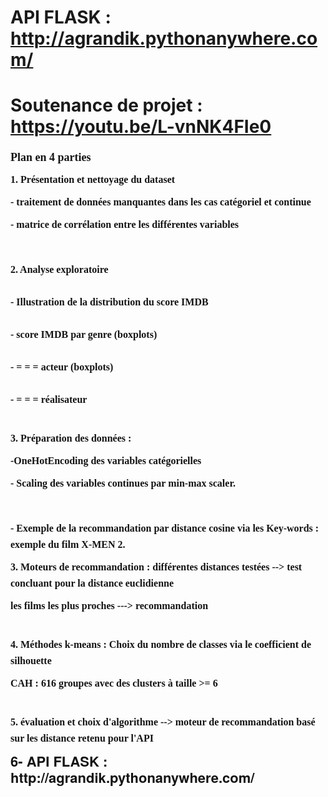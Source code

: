 # API FLASK : http://agrandik.pythonanywhere.com/
# Soutenance de projet : https://youtu.be/L-vnNK4FIe0 

<h1 style="margin: 0.538em 0px 0px; padding: 0px; font-family: &quot;Helvetica Neue&quot;, Helvetica, Arial, sans-serif; line-height: 1; text-rendering: optimizelegibility; font-size: 25.998px;">
<p style="line-height: 1.625rem; color: rgba(0, 0, 0, 0.92); margin: 10px 0px 0px; box-sizing: border-box; font-family: Montserrat;"><span style="font-size: large;">Plan en 4 parties</span></p>
<p style="line-height: 1.625rem; color: rgba(0, 0, 0, 0.92); margin: 10px 0px 0px; box-sizing: border-box; font-family: Montserrat;"><span style="font-size: medium;">1. Pr&eacute;sentation et nettoyage du dataset</span></p>
<p style="font-size: 16px; line-height: 1.625rem; color: rgba(0, 0, 0, 0.92); margin: 10px 0px 0px; box-sizing: border-box; font-family: Montserrat;">- traitement de donn&eacute;es manquantes dans les cas cat&eacute;goriel et continue</p>
<p style="font-size: 16px; line-height: 1.625rem; color: rgba(0, 0, 0, 0.92); margin: 10px 0px 0px; box-sizing: border-box; font-family: Montserrat;">- matrice de corr&eacute;lation entre les diff&eacute;rentes variables</p>
<p style="font-size: 16px; line-height: 1.625rem; color: rgba(0, 0, 0, 0.92); margin: 10px 0px 0px; box-sizing: border-box; font-family: Montserrat;">&nbsp;</p>
<p style="line-height: 1.625rem; color: rgba(0, 0, 0, 0.92); margin: 10px 0px 0px; box-sizing: border-box; font-family: Montserrat;"><span style="font-size: medium;">2. Analyse exploratoire&nbsp;</span><br /><br /><span style="font-size: 16px;">- Illustration de la distribution du score IMDB</span><br /><br /><span style="font-size: 16px;">- score IMDB par genre (boxplots)</span><br /><br /><span style="font-size: 16px;">- = = = acteur (boxplots)</span><br /><br /><span style="font-size: 16px;">- = = = r&eacute;alisateur</span></p>
<p style="line-height: 1.625rem; color: rgba(0, 0, 0, 0.92); margin: 10px 0px 0px; box-sizing: border-box; font-family: Montserrat;"><br /><span style="font-size: medium;">3. Pr&eacute;paration des donn&eacute;es :</span></p>
<p style="font-size: 16px; line-height: 1.625rem; color: rgba(0, 0, 0, 0.92); margin: 10px 0px 0px; box-sizing: border-box; font-family: Montserrat;">-OneHotEncoding des variables cat&eacute;gorielles</p>
<p style="font-size: 16px; line-height: 1.625rem; color: rgba(0, 0, 0, 0.92); margin: 10px 0px 0px; box-sizing: border-box; font-family: Montserrat;">- Scaling des variables continues par min-max scaler.</p>
<p style="font-size: 16px; line-height: 1.625rem; color: rgba(0, 0, 0, 0.92); margin: 10px 0px 0px; box-sizing: border-box; font-family: Montserrat;">&nbsp;</p>
<p style="font-size: 16px; line-height: 1.625rem; color: rgba(0, 0, 0, 0.92); margin: 10px 0px 0px; box-sizing: border-box; font-family: Montserrat;">- Exemple de la recommandation par distance cosine via les Key-words : exemple du film X-MEN 2.</p>
<p style="line-height: 1.625rem; color: rgba(0, 0, 0, 0.92); margin: 10px 0px 0px; box-sizing: border-box; font-family: Montserrat;"><span style="font-size: medium;">3. Moteurs de recommandation : diff&eacute;rentes distances test&eacute;es --&gt; test concluant pour la distance euclidienne</span></p>
<p style="font-size: 16px; line-height: 1.625rem; color: rgba(0, 0, 0, 0.92); margin: 10px 0px 0px; box-sizing: border-box; font-family: Montserrat;">les films les plus proches ---&gt; recommandation</p>
<p style="line-height: 1.625rem; color: rgba(0, 0, 0, 0.92); margin: 10px 0px 0px; box-sizing: border-box; font-family: Montserrat;"><br /><span style="font-size: medium;">4. M&eacute;thodes k-means : Choix du nombre de classes via le coefficient de silhouette</span></p>
<p style="font-size: 16px; line-height: 1.625rem; color: rgba(0, 0, 0, 0.92); margin: 10px 0px 0px; box-sizing: border-box; font-family: Montserrat;">CAH : 616 groupes avec des clusters &agrave; taille &gt;= 6</p>
<p style="font-size: 16px; line-height: 1.625rem; color: rgba(0, 0, 0, 0.92); margin: 10px 0px 0px; box-sizing: border-box; font-family: Montserrat;"><br />5. &eacute;valuation et choix d'algorithme --&gt; moteur de recommandation bas&eacute; sur les distance retenu pour l'API&nbsp;</p>
<p style="font-size: 16px; line-height: 1.625rem; color: rgba(0, 0, 0, 0.92); margin: 10px 0px 0px; box-sizing: border-box; font-family: Montserrat;"><span style="font-size: 21.994px; font-family: &quot;Helvetica Neue&quot;, Helvetica, Arial, sans-serif;">6- API FLASK : http://agrandik.pythonanywhere.com/</span></p>
</h1>
